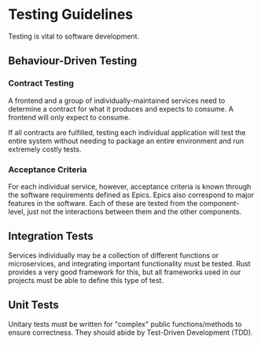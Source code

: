 # Testing Guidelines

Testing is vital to software development.

## Behaviour-Driven Testing

### Contract Testing

A frontend and a group of individually-maintained services need to determine a contract for what it produces and
expects to consume. A frontend will only expect to consume.

If all contracts are fulfilled, testing each individual application will test the entire system without needing to
package an entire environment and run extremely costly tests.

### Acceptance Criteria

For each individual service, however, acceptance criteria is known through the software requirements defined as Epics.
Epics also correspond to major features in the software. Each of these are tested from the component-level, just not
the interactions between them and the other components.

## Integration Tests

Services individually may be a collection of different functions or microservices, and integrating important
functionality must be tested. Rust provides a very good framework for this, but all frameworks used in our projects
must be able to define this type of test.

## Unit Tests

Unitary tests must be written for "complex" public functions/methods to ensure correctness. They should abide by
Test-Driven Development (TDD).
